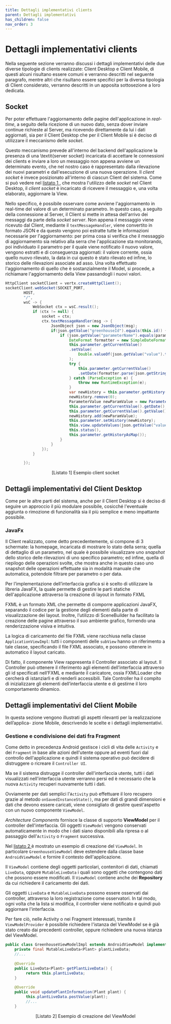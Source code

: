 ```yaml
---
title: Dettagli implementativi clients
parent: Dettagli implementativi
has_children: false
nav_order: 3
---
```


# Dettagli implementativi clients
Nella seguente sezione verranno discussi i dettagli implementativi delle due diverse tipologie di clients realizzate: Client Desktop e Client Mobile, di questi alcuni risultano essere comuni e verranno descritti nel seguente paragrafo, mentre altri che risultano essere specifici per la diversa tipologia di Client considerato, verranno descritti in un apposita sottosezione a loro dedicata.

## Socket
Per poter effettuare l'aggiornamento delle pagine dell'applicazione in _real-time_, a seguito della ricezione di un nuovo dato, senza dover inviare continue richieste al Server, ma ricevendo direttamente da lui i dati aggiornati, sia per il Client Desktop che per il Client Mobile si è deciso di utilizzare il meccanismo delle _socket_. 

Questo meccanismo prevede all'interno del backend dell'applicazione la presenza di una \textit{server socket} incaricata di accettare le connessioni dei clients e inviare a loro un messaggio non appena avviene un determinato evento, che nel nostro caso è rappresentato dalla rilevazione dei nuovi parametri e dall'esecuzione di una nuova operazione. Il _client socket_ è invece posizionato all'interno di ciascun Client del sistema. Come si può vedere nel <a href="#lst1"> listato 1 </a>, che mostra l'utilizzo delle _socket_ nel Client Desktop, il _client socket_ è incaricato di ricevere il messaggio e, una volta elaborato, aggiornare la View. 

Nello specifico, è possibile osservare come avviene l'aggiornamento in real-time del valore di un determinato parametro. In questo caso, a seguito della connessione al Server, il Client si mette in attesa dell'arrivo dei messaggi da parte della _socket server_. Non appena il messaggio viene ricevuto dal Client, mediante il ``textMessageHandler``, viene convertito in formato JSON e da questo vengono poi estratte tutte le informazioni necessarie per l'aggiornamento: per prima cosa si verifica che il messaggio di aggiornamento sia relativo alla serra che l'applicazione sta monitorando, poi individuato il parametro per il quale viene notificato il nuovo valore, vengono estratti e di conseguenza aggiornati: il valore corrente, ossia quello nuovo rilevato, la data in cui questo è stato rilevato ed infine, lo storico delle rilevazioni associate ad asso. Una volta effettuato l'aggiornamento di quello che è sostanzialmente il Model, si procede, a richiamare l'aggiornamento della View passandogli i nuovi valori.

```java
HttpClient socketClient = vertx.createHttpClient();
socketClient.webSocket(SOCKET_PORT,
        HOST,
        "/",
        wsC -> {
            WebSocket ctx = wsC.result();
            if (ctx != null) {
                socket = ctx;
                ctx.textMessageHandler(msg -> {
                    JsonObject json = new JsonObject(msg);
                    if(json.getValue("greenhouseId").equals(this.id)) {
                        if (json.getValue("parameterName").equals(parameterType.getName())) {
                            DateFormat formatter = new SimpleDateFormat("dd/MM/yyyy - HH:mm:ss");
                            this.parameter.getCurrentValue()
                            .setValue(
                                Double.valueOf(json.getValue("value").toString())
                            );
                            try {
                                this.parameter.getCurrentValue()
                                .setDate(formatter.parse(json.getString("date")));
                            } catch (ParseException e) {
                                throw new RuntimeException(e);
                            }
                            var newHistory = this.parameter.getHistory();
                            newHistory.remove(0);
                            ParameterValue newParamValue = new ParameterValueImpl(this.id, 
                            this.parameter.getCurrentValue().getDate(), 
                            this.parameter.getCurrentValue().getValue());
                            newHistory.add(newParamValue);
                            this.parameter.setHistory(newHistory);
                            this.view.updateValues(json.getValue("value").toString() + " " + unit, 
                            this.status(), 
                            this.parameter.getHistoryAsMap());
                        }
                    }
                });
            }

        });
```
<p align="center" id="lst1">[Listato 1] Esempio client socket</p>

## Dettagli implementativi del Client Desktop
Come per le altre parti del sistema, anche per il Client Desktop si è deciso di seguire un approccio il più modulare possibile, cosicché l'eventuale aggiunta o rimozione di funzionalità sia il più semplice e meno impattante possibile.

### JavaFx
Il Client realizzato, come detto precedentemente, si compone di 3 schermate: la homepage, incaricata di mostrare lo stato della serra; quella di dettaglio di un parametro, nel quale è possibile visualizzare uno _snapshot_ dello storico delle rilevazioni di uno specifico parametro; ed infine, quella di riepilogo delle operazioni svolte, che mostra anche in questo caso uno snapshot delle operazioni effettuate sia in modalità manuale che automatica, potendole filtrare per parametro o per data.

Per l’implementazione dell’interfaccia grafica si è scelto di utilizzare la libreria JavaFX, la quale permette di gestire le parti statiche dell'applicazione attraverso la creazione di layout in formato FXML

FXML è un formato XML che permette di comporre applicazioni JavaFX, separando il codice per la gestione degli elementi dalla parte di visualizzazione dei layout. Inoltre, l’utilizzo di SceneBuilder ha facilitato la creazione delle pagine attraverso il suo ambiente grafico, fornendo una renderizzazione visiva e intuitiva.

La logica di caricamento del file FXML viene racchiusa nella classe ``ApplicationViewImpl``: tutti i componenti delle ``subView`` hanno un riferimento a tale classe, specificando il file FXML associato, e possono ottenere in automatico il layout caricato.

Di fatto, il componente View rappresenta il Controller associato al layout. Il Controller può ottenere il riferimento agli elementi dell’interfaccia attraverso gli id specificati nell’FXML e mediante il caricatore, ossia FXMLLoader che cercherà di istanziarli e di renderli accessibili. Tale Controller ha il compito di inizializzare gli elementi dell’interfaccia utente e di gestirne il loro comportamento dinamico.

## Dettagli implementativi del Client Mobile
In questa sezione vengono illustrati gli aspetti rilevanti per la realizzazione dell’applica-
zione Mobile, descrivendo le scelte e i dettagli implementativi.

### Gestione e condivisione dei dati fra Fragment
Come detto in precedenza Android gestisce i cicli di vita delle ``Activity`` e dei ``Fragment`` in base alle azioni dell'utente oppure ad eventi fuori dal controllo dell'applicazione e quindi il sistema operativo può decidere di distruggere o ricreare il ``Controller UI``.

Ma se il sistema distrugge il controller dell'interfaccia utente, tutti i dati visualizzati nell'interfaccia utente verranno persi ed è necessario che la nuova ``Activity`` recuperi nuovamente tutti i dati.

Ovviamente per dati semplici l'``Activity`` può effettuare il loro recupero grazie al metodo ``onSavedInstanceState()``, ma per dati di grandi dimensioni e dati che devono essere caricati, viene consigliato di gestire quest'aspetto con un nuovo componente ``ViewModel``.

_Architecture Components_ fornisce la classe di supporto **ViewModel** per il controller dell'interfaccia. Gli oggetti ``ViewModel`` vengono conservati automaticamente in modo che i dati siano disponibili alla ripresa o al passaggio dell'``Activity`` o ``Fragment`` successiva. 

Nel <a href="#lst2"> listato 2 </a>  è mostrato un esempio di creazione del ``ViewModel``. In particolare ``GreenhouseViewModel`` deve estendere dalla classe base ``AndroidViewModel`` e fornire il contesto dell'applicazione.

Il ``ViewModel`` contiene degli oggetti particolari, contenitori di dati, chiamati ``LiveData``, oppure ``MutableLiveData`` i quali sono oggetti che contengono dati che possono essere modificati. Il ``ViewModel`` contiene anche dei **Repository** da cui richiedere il caricamento dei dati.

Gli oggetti ``LiveData`` e ``MutableLiveData`` possono essere osservati dai controller, attraverso la loro registrazione come osservatori. In tal modo, ogni volta che la lista si modifica, il controller viene notificato e quindi può aggiornare l'interfaccia.

Per fare ciò, nelle Activity o nei Fragment interessati, tramite il ``ViewModelProvider`` è possibile richiedere l'istanza del ViewModel se è già stato creato dai precedenti controller, oppure richiedere una nuova istanza del ViewModel.
```java
public class GreenhouseViewModelImpl extends AndroidViewModel implements GreenhouseViewModel {
    private final MutableLiveData<Plant> plantLiveData;
    //...
    
    @Override
    public LiveData<Plant> getPlantLiveData() {
         return this.plantLiveData;
    }
    
    @Override
    public void updatePlantInformation(Plant plant) {
         this.plantLiveData.postValue(plant);
         //...
    }
```
<p align="center" id="lst2">[Listato 2] Esempio di creazione del ViewModel